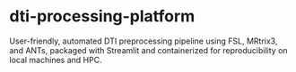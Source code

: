 # dti-processing-platform
User-friendly, automated DTI preprocessing pipeline using FSL, MRtrix3, and ANTs, packaged with Streamlit and containerized for reproducibility on local machines and HPC.

